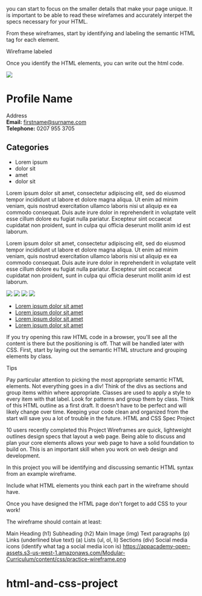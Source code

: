 you can start to focus on the smaller details that make your page unique. It is important to be able to read these wirefames and accurately interpet the specs necessary for your HTML.

From these wireframes, start by identifying and labeling the semantic HTML tag for each element.

Wireframe labeled

Once you identify the HTML elements, you can write out the html code.


<div class='profile'>
  <img class='profile-picture' src='/image-src.jpg'>
  <h1>Profile Name</h1>
  <div class='address'>Address</div>

  <div class='contact'>
    <strong>Email:</strong> <a href='mailto:firstname@surname.com'>firstname@surname.com</a>
  </div>
  <div>
    <strong>Telephone:</strong> 0207 955 3705
  </div>


  <div class='categories'>
    <h2>Categories</h2>
    <ul>
      <li>Lorem ipsum</li>
      <li>dolor sit</li>
      <li>amet</li>
      <li>dolor sit</li>
    </ul>
  </div>

</div>

<div id='biography'>
  <p>
    Lorem ipsum dolor sit amet, consectetur adipiscing elit, sed do eiusmod
    tempor incididunt ut labore et dolore magna aliqua. Ut enim ad minim
    veniam, quis nostrud exercitation ullamco laboris nisi ut aliquip ex ea
    commodo consequat. Duis aute irure dolor in reprehenderit in voluptate
    velit esse cillum dolore eu fugiat nulla pariatur. Excepteur sint occaecat
    cupidatat non proident, sunt in culpa qui officia deserunt mollit anim id
    est laborum.
  </p>
  <p>
    Lorem ipsum dolor sit amet, consectetur adipiscing elit, sed do eiusmod
    tempor incididunt ut labore et dolore magna aliqua. Ut enim ad minim
    veniam, quis nostrud exercitation ullamco laboris nisi ut aliquip ex ea
    commodo consequat. Duis aute irure dolor in reprehenderit in voluptate
    velit esse cillum dolore eu fugiat nulla pariatur. Excepteur sint occaecat
    cupidatat non proident, sunt in culpa qui officia deserunt mollit anim id
    est laborum.
  </p>
</div>

<div class='footer'>

  <div class='footer-3-wide'>
    <audio src='/audio-src.mp3'>
  </div>

  <div class='footer-3-wide'>
    <img src='/img-src.jpg' class='4-by-4'>
    <img src='/img-src.jpg' class='4-by-4'>
    <img src='/img-src.jpg' class='4-by-4'>
    <img src='/img-src.jpg' class='4-by-4'>
  </div>

  <div class='footer-3-wide'>
    <ul>
      <li>
        <a href='https://www.example.com/' target='_blank'>
          Lorem ipsum dolor sit amet
        </a>
      </li>
      <li>
        <a href='https://www.example.com/' target='_blank'>
          Lorem ipsum dolor sit amet
        </a>
      </li>
      <li>
        <a href='https://www.example.com/' target='_blank'>
          Lorem ipsum dolor sit amet
        </a>
      </li>
      <li>
        <a href='https://www.example.com/' target='_blank'>
          Lorem ipsum dolor sit amet
        </a>
      </li>
    </ul>
  </div>

</div>

If you try opening this raw HTML code in a browser, you'll see all the content is there but the positioning is off. That will be handled later with CSS. First, start by laying out the semantic HTML structure and grouping elements by class.

Tips

Pay particular attention to picking the most appropriate semantic HTML elements. Not everything goes in a div!
Think of the divs as sections and group items within where appropriate.
Classes are used to apply a style to every item with that label. Look for patterns and group them by class.
Think of this HTML outline as a first draft. It doesn't have to be perfect and will likely change over time. Keeping your code clean and organized from the start will save you a lot of trouble in the future.
HTML and CSS Spec Project

10 users recently completed this Project
Wireframes are quick, lightweight outlines design specs that layout a web page. Being able to discuss and plan your core elements allows your web page to have a solid foundation to build on. This is an important skill when you work on web design and development.

In this project you will be identifying and discussing semantic HTML syntax from an example wireframe.

Include what HTML elements you think each part in the wireframe should have.

Once you have designed the HTML page don't forget to add CSS to your work!

The wireframe should contain at least:

Main Heading (h1)
Subheading (h2)
Main Image (img)
Text paragraphs (p)
Links (underlined blue text) (a)
Lists (ul, ol, li)
Sections (div)
Social media icons (identify what tag a social media icon is)
https://appacademy-open-assets.s3-us-west-1.amazonaws.com/Modular-Curriculum/content/css/practice-wireframe.png
# html-and-css-project
